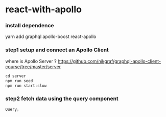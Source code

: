 # react-with-apollo

### install dependence

yarn add graphql apollo-boost react-apollo

### step1 setup and connect an Apollo Client

where is Apollo Server ?
https://github.com/nikgraf/graphql-apollo-client-course/tree/master/server

```js
cd server
npm run seed
npm run start:slow
```

### step2 fetch data using the query component

```js
Query;
```
